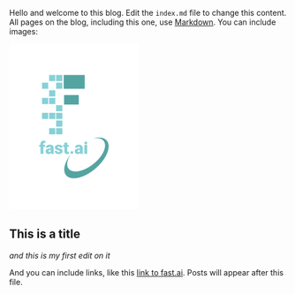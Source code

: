 Hello and welcome to this blog. Edit the `index.md` file to change this content. All pages on the blog, including this one, use [Markdown](https://guides.github.com/features/mastering-markdown/). You can include images:

![Image of fast.ai logo](images/logo.png)

## This is a title

*and this is my first edit on it*

And you can include links, like this [link to fast.ai](https://www.fast.ai). Posts will appear after this file. 
